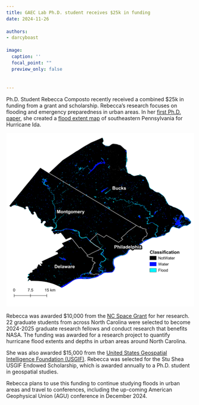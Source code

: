 ```yaml
---
title: GAEC Lab Ph.D. student receives $25k in funding
date: 2024-11-26

authors:
- darcyboast

image:
  caption: ''
  focal_point: ""
  preview_only: false


---
```


Ph.D. Student Rebecca Composto recently received a combined $25k in funding from a grant and scholarship. Rebecca’s research focuses on flooding and emergency preparedness in urban areas. In her <a href = 'https://gaec-lab.netlify.app/publication/2024-08-01-nh-composto/'> first Ph.D. paper</a>, she created a <a href = 'https://experience.arcgis.com/experience/3d12e11db70740d28a52b29f33c9f1a7/'>flood extent map</a> of southeastern Pennsylvania for Hurricane Ida.

<!--more-->
![Flood extent map after Hurricane Ida on September 2, 2021.](fig4.png)

Rebecca was awarded $10,000 from the <a href = 'https://ncspacegrant.ncsu.edu/2024/07/17/north-carolina-space-grant-selects-2024-2025-graduate-research-fellows/'>NC Space Grant</a> for her research. 22 graduate students from across North Carolina were selected to become 2024-2025 graduate research fellows and conduct research that benefits NASA. The funding was awarded for a research project to quantify hurricane flood extents and depths in urban areas around North Carolina. 

She was also awarded $15,000 from the <a href = 'https://usgif.org/recognizing-excellence-2024-usgif-sponsored-scholarship-recipients/'>United States Geospatial Intelligence Foundation (USGIF)</a>. Rebecca was selected for the Stu Shea USGIF Endowed Scholarship, which is awarded annually to a Ph.D. student in geospatial studies.

Rebecca plans to use this funding to continue studying floods in urban areas and travel to conferences, including the up-coming American Geophysical Union (AGU) conference in December 2024.